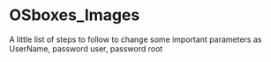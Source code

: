 # OSboxes_Images
A little list of steps to follow to change some important parameters as UserName, password user, password root
